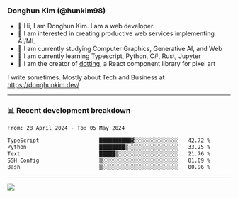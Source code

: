 ### Donghun Kim (@hunkim98)

- 👋 Hi, I am Donghun Kim. I am a web developer. 
- 🤔 I am interested in creating productive web services implementing AI/ML
- 🔭 I am currently studying Computer Graphics, Generative AI, and Web 
- 🌱 I am currently learning Typescript, Python, C#, Rust, Jupyter
- 🎨 I am the creator of [dotting](https://github.com/hunkim98/dotting), a React component library for pixel art

I write sometimes. Mostly about Tech and Business at https://donghunkim.dev/

---
### 📊 Recent development breakdown
<!--START_SECTION:waka-->

```txt
From: 28 April 2024 - To: 05 May 2024

TypeScript                   ██████████▓░░░░░░░░░░░░░░   42.72 %
Python                       ████████▒░░░░░░░░░░░░░░░░   33.25 %
Text                         █████▒░░░░░░░░░░░░░░░░░░░   21.76 %
SSH Config                   ▒░░░░░░░░░░░░░░░░░░░░░░░░   01.09 %
Bash                         ▒░░░░░░░░░░░░░░░░░░░░░░░░   00.96 %
```

<!--END_SECTION:waka-->
---

<!-- <div align='center'> -->
  <img align="center" src="https://github-readme-stats.vercel.app/api?username=hunkim98&theme=dark&show_icons=true"/>
<!-- </div> -->
<!--
**hunkim98/hunkim98** is a ✨ _special_ ✨ repository because its `README.md` (this file) appears on your GitHub profile.

Here are some ideas to get you started:

- 🔭 I’m currently working on ...
- 🌱 I’m currently learning ...
- 👯 I’m looking to collaborate on ...
- 🤔 I’m looking for help with ...
- 💬 Ask me about ...
- 📫 How to reach me: ...
- 😄 Pronouns: ...
- ⚡ Fun fact: ...
-->
